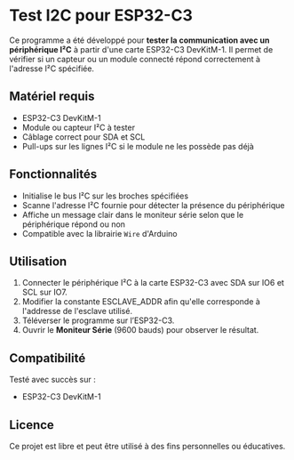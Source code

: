 # Test I2C pour ESP32-C3

Ce programme a été développé pour **tester la communication avec un périphérique I²C** à partir d'une carte ESP32-C3 DevKitM-1. Il permet de vérifier si un capteur ou un module connecté répond correctement à l'adresse I²C spécifiée.

## Matériel requis

- ESP32-C3 DevKitM-1
- Module ou capteur I²C à tester
- Câblage correct pour SDA et SCL
- Pull-ups sur les lignes I²C si le module ne les possède pas déjà

## Fonctionnalités

- Initialise le bus I²C sur les broches spécifiées
- Scanne l'adresse I²C fournie pour détecter la présence du périphérique
- Affiche un message clair dans le moniteur série selon que le périphérique répond ou non
- Compatible avec la librairie `Wire` d'Arduino

## Utilisation

1. Connecter le périphérique I²C à la carte ESP32-C3 avec SDA sur IO6 et SCL sur IO7.
2. Modifier la constante ESCLAVE_ADDR afin qu'elle corresponde à l'addresse de l'esclave utilisé.
4. Téléverser le programme sur l’ESP32-C3.
5. Ouvrir le **Moniteur Série** (9600 bauds) pour observer le résultat.

## Compatibilité

Testé avec succès sur :  
- ESP32-C3 DevKitM-1

## Licence

Ce projet est libre et peut être utilisé à des fins personnelles ou éducatives.
